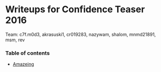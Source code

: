 # Writeups for Confidence Teaser 2016

Team: c7f.m0d3, akrasuski1, cr019283, nazywam, shalom, mnmd21891, msm, rev

### Table of contents

 * [Amazeing](network_ppc_amazeing)
